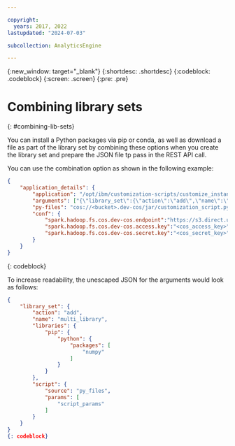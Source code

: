 ```yaml
---

copyright:
  years: 2017, 2022
lastupdated: "2024-07-03"

subcollection: AnalyticsEngine

---
```


<!-- Attribute definitions -->
{:new_window: target="_blank"}
{:shortdesc: .shortdesc}
{:codeblock: .codeblock}
{:screen: .screen}
{:pre: .pre}

# Combining library sets
{: #combining-lib-sets}

You can install a Python packages via pip or conda, as well as download a file as part of the library set by combining these options when you create the library set and prepare the JSON file tp pass in the REST API call.

You can use the combination option as shown in the following example:

```json
{
	"application_details": {
		"application": "/opt/ibm/customization-scripts/customize_instance_app.py",
		"arguments": ["{\"library_set\":{\"action\":\"add\",\"name\":\"multi_library\",\"libraries\":{\"pip\":{\"python\":{\"packages\":[\"numpy\"]}}},\"script\":{\"source\":\"py_files\",\"params\":[\"script_params\"]}}}"],
		"py-files": "cos://<bucket>.dev-cos/jar/customization_script.py",
		"conf": {
			"spark.hadoop.fs.cos.dev-cos.endpoint":"https://s3.direct.us-south.cloud-object-storage.appdomain.cloud",
			"spark.hadoop.fs.cos.dev-cos.access.key":"<cos_access_key>",
			"spark.hadoop.fs.cos.dev-cos.secret.key":"<cos_secret_key>"
		}
	}
}
```
{: codeblock}


To increase readability, the unescaped JSON for the arguments would look as follows:

```json
{
    "library_set": {
        "action": "add",
        "name": "multi_library",
        "libraries": {
            "pip": {
                "python": {
                    "packages": [
                        "numpy"
                    ]
                }
            }
        },
        "script": {
            "source": "py_files",
            "params": [
                "script_params"
            ]
        }
    }
}
{: codeblock}
